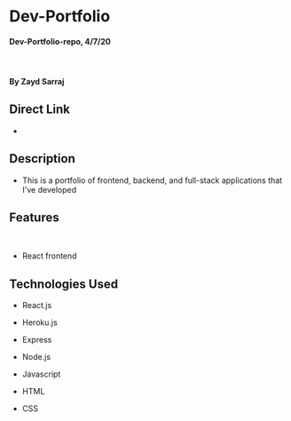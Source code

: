 # Dev-Portfolio

#### Dev-Portfolio-repo, 4/7/20
​
#### By Zayd Sarraj

## Direct Link

- 

## Description

* This is a portfolio of frontend, backend, and full-stack applications that I've developed

## Features
​
* React frontend
​
## Technologies Used

* React.js

* Heroku.js

* Express

* Node.js

* Javascript

* HTML

* CSS
